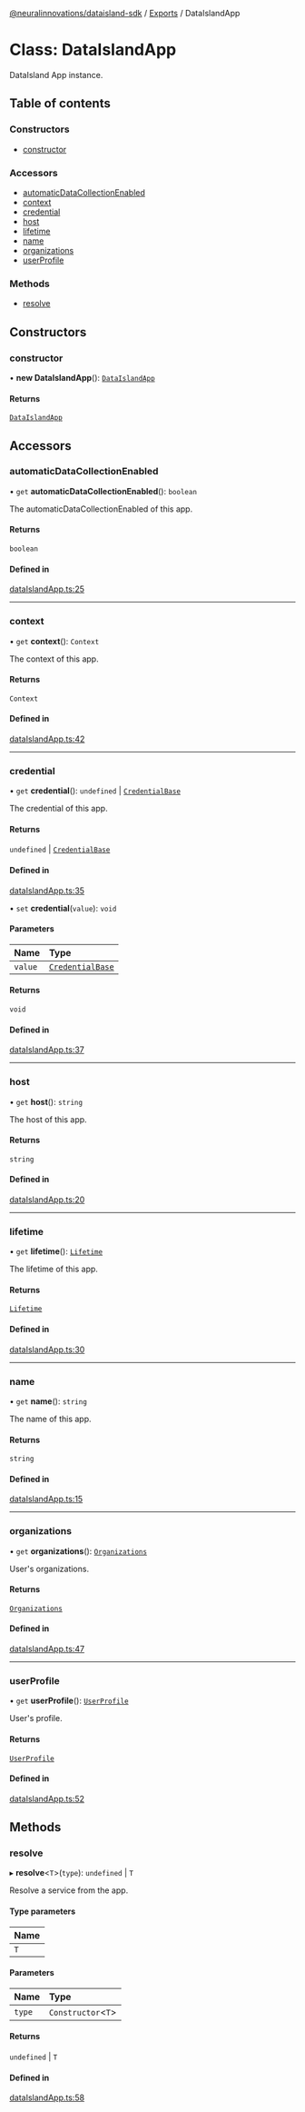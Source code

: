 [@neuralinnovations/dataisland-sdk](../../README.md) / [Exports](../modules.md) / DataIslandApp

# Class: DataIslandApp

DataIsland App instance.

## Table of contents

### Constructors

- [constructor](DataIslandApp.md#constructor)

### Accessors

- [automaticDataCollectionEnabled](DataIslandApp.md#automaticdatacollectionenabled)
- [context](DataIslandApp.md#context)
- [credential](DataIslandApp.md#credential)
- [host](DataIslandApp.md#host)
- [lifetime](DataIslandApp.md#lifetime)
- [name](DataIslandApp.md#name)
- [organizations](DataIslandApp.md#organizations)
- [userProfile](DataIslandApp.md#userprofile)

### Methods

- [resolve](DataIslandApp.md#resolve)

## Constructors

### constructor

• **new DataIslandApp**(): [`DataIslandApp`](DataIslandApp.md)

#### Returns

[`DataIslandApp`](DataIslandApp.md)

## Accessors

### automaticDataCollectionEnabled

• `get` **automaticDataCollectionEnabled**(): `boolean`

The automaticDataCollectionEnabled of this app.

#### Returns

`boolean`

#### Defined in

[dataIslandApp.ts:25](https://github.com/NeuralInnovations/dataisland-client-js-sdk/blob/99d310d/src/dataIslandApp.ts#L25)

___

### context

• `get` **context**(): `Context`

The context of this app.

#### Returns

`Context`

#### Defined in

[dataIslandApp.ts:42](https://github.com/NeuralInnovations/dataisland-client-js-sdk/blob/99d310d/src/dataIslandApp.ts#L42)

___

### credential

• `get` **credential**(): `undefined` \| [`CredentialBase`](CredentialBase.md)

The credential of this app.

#### Returns

`undefined` \| [`CredentialBase`](CredentialBase.md)

#### Defined in

[dataIslandApp.ts:35](https://github.com/NeuralInnovations/dataisland-client-js-sdk/blob/99d310d/src/dataIslandApp.ts#L35)

• `set` **credential**(`value`): `void`

#### Parameters

| Name | Type |
| :------ | :------ |
| `value` | [`CredentialBase`](CredentialBase.md) |

#### Returns

`void`

#### Defined in

[dataIslandApp.ts:37](https://github.com/NeuralInnovations/dataisland-client-js-sdk/blob/99d310d/src/dataIslandApp.ts#L37)

___

### host

• `get` **host**(): `string`

The host of this app.

#### Returns

`string`

#### Defined in

[dataIslandApp.ts:20](https://github.com/NeuralInnovations/dataisland-client-js-sdk/blob/99d310d/src/dataIslandApp.ts#L20)

___

### lifetime

• `get` **lifetime**(): [`Lifetime`](Lifetime.md)

The lifetime of this app.

#### Returns

[`Lifetime`](Lifetime.md)

#### Defined in

[dataIslandApp.ts:30](https://github.com/NeuralInnovations/dataisland-client-js-sdk/blob/99d310d/src/dataIslandApp.ts#L30)

___

### name

• `get` **name**(): `string`

The name of this app.

#### Returns

`string`

#### Defined in

[dataIslandApp.ts:15](https://github.com/NeuralInnovations/dataisland-client-js-sdk/blob/99d310d/src/dataIslandApp.ts#L15)

___

### organizations

• `get` **organizations**(): [`Organizations`](Organizations.md)

User's organizations.

#### Returns

[`Organizations`](Organizations.md)

#### Defined in

[dataIslandApp.ts:47](https://github.com/NeuralInnovations/dataisland-client-js-sdk/blob/99d310d/src/dataIslandApp.ts#L47)

___

### userProfile

• `get` **userProfile**(): [`UserProfile`](UserProfile.md)

User's profile.

#### Returns

[`UserProfile`](UserProfile.md)

#### Defined in

[dataIslandApp.ts:52](https://github.com/NeuralInnovations/dataisland-client-js-sdk/blob/99d310d/src/dataIslandApp.ts#L52)

## Methods

### resolve

▸ **resolve**\<`T`\>(`type`): `undefined` \| `T`

Resolve a service from the app.

#### Type parameters

| Name |
| :------ |
| `T` |

#### Parameters

| Name | Type |
| :------ | :------ |
| `type` | `Constructor`\<`T`\> |

#### Returns

`undefined` \| `T`

#### Defined in

[dataIslandApp.ts:58](https://github.com/NeuralInnovations/dataisland-client-js-sdk/blob/99d310d/src/dataIslandApp.ts#L58)
